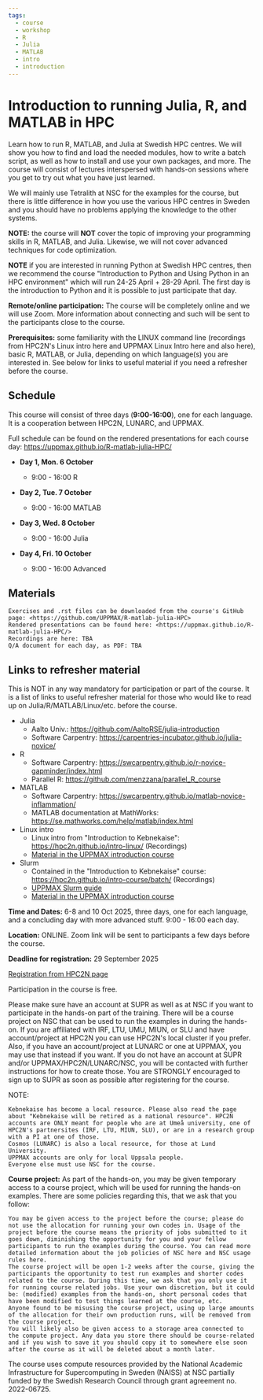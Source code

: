 ```yaml
---
tags:
  - course
  - workshop
  - R
  - Julia
  - MATLAB
  - intro
  - introduction
---
```


# Introduction to running Julia, R, and MATLAB in HPC

Learn how to run R, MATLAB, and Julia at Swedish HPC centres. We will show you how to find and load the needed modules, how to write a batch script, as well as how to install and use your own packages, and more.
The course will consist of lectures interspersed with hands-on sessions where you get to try out what you have just learned.

We will mainly use Tetralith at NSC for the examples for the course, but there is little difference in how you use the various HPC centres in Sweden and you should have no problems applying the knowledge to the other systems.

**NOTE:** the course will **NOT** cover the topic of improving your programming skills in R, MATLAB, and Julia. Likewise, we will not cover advanced techniques for code optimization.

**NOTE** if you are interested in running Python at Swedish HPC centres, then we recommend the course "Introduction to Python and Using Python in an HPC environment" which will run 24-25 April + 28-29 April. The first day is the introduction to Python and it is possible to just participate that day.

**Remote/online participation:** The course will be completely online and we will use Zoom. More information about connecting and such will be sent to the participants close to the course.

**Prerequisites:** some familiarity with the LINUX command line (recordings from HPC2N's Linux intro here and UPPMAX Linux Intro here and also here), basic R, MATLAB, or Julia, depending on which language(s) you are interested in. See below for links to useful material if you need a refresher before the course.

## Schedule

This course will consist of three days (**9:00-16:00**), one for each language. It is a cooperation between HPC2N, LUNARC, and UPPMAX.

Full schedule can be found on the rendered presentations for each course day: <https://uppmax.github.io/R-matlab-julia-HPC/>

- **Day 1, Mon. 6 October**
    - 9:00 - 16:00 R

- **Day 2, Tue. 7 October**
    - 9:00 - 16:00 MATLAB

- **Day 3, Wed. 8 October**
    - 9:00 - 16:00 Julia

- **Day 4, Fri. 10 October**
    - 9:00 - 16:00 Advanced

## Materials

    Exercises and .rst files can be downloaded from the course's GitHub page: <https://github.com/UPPMAX/R-matlab-julia-HPC>
    Rendered presentations can be found here: <https://uppmax.github.io/R-matlab-julia-HPC/>
    Recordings are here: TBA
    Q/A document for each day, as PDF: TBA

## Links to refresher material

This is NOT in any way mandatory for participation or part of the course. It is a list of links to useful refresher material for those who would like to read up on Julia/R/MATLAB/Linux/etc. before the course.

- Julia
    - Aalto Univ.: <https://github.com/AaltoRSE/julia-introduction>
    - Software Carpentry: <https://carpentries-incubator.github.io/julia-novice/>
- R
    - Software Carpentry: <https://swcarpentry.github.io/r-novice-gapminder/index.html>
    - Parallel R: <https://github.com/menzzana/parallel_R_course>
- MATLAB
    - Software Carpentry: <https://swcarpentry.github.io/matlab-novice-inflammation/>
    - MATLAB documentation at MathWorks: <https://se.mathworks.com/help/matlab/index.html>
- Linux intro
    - Linux intro from "Introduction to Kebnekaise": <https://hpc2n.github.io/intro-linux/>  (Recordings)
    - [Material in the UPPMAX introduction course](https://docs.uppmax.uu.se/courses_workshops/uppmax_intro_course/)
- Slurm
    - Contained in the "Introduction to Kebnekaise" course: <https://hpc2n.github.io/intro-course/batch/> (Recordings)
    - [UPPMAX Slurm guide](https://docs.uppmax.uu.se/cluster_guides/slurm/)
    - [Material in the UPPMAX introduction course](https://docs.uppmax.uu.se/courses_workshops/uppmax_intro_course/)

**Time and Dates:** 6-8 and 10 Oct 2025, three days, one for each language, and a concluding day with more advanced stuff. 9:00 - 16:00 each day. 

**Location:** ONLINE. Zoom link will be sent to participants a few days before the course.

**Deadline for registration:** 29 September 2025

[Registration from HPC2N page](https://www.hpc2n.umu.se/events/courses/2025/fall/r-matlab-julia)

Participation in the course is free.

Please make sure have an account at SUPR as well as at NSC if you want to participate in the hands-on part of the training. There will be a course project on NSC that can be used to run the examples in during the hands-on. If you are affiliated with IRF, LTU, UMU, MIUN, or SLU and have account/project at HPC2N you can use HPC2N's local cluster if you prefer. Also, if you have an account/project at LUNARC or one at UPPMAX, you may use that instead if you want. If you do not have an account at SUPR and/or UPPMAX/HPC2N/LUNARC/NSC, you will be contacted with further instructions for how to create those. You are STRONGLY encouraged to sign up to SUPR as soon as possible after registering for the course.

NOTE:

    Kebnekaise has become a local resource. Please also read the page about "Kebnekaise will be retired as a national resource". HPC2N accounts are ONLY meant for people who are at Umeå university, one of HPC2N's partnersites (IRF, LTU, MIUN, SLU), or are in a research group with a PI at one of those.
    Cosmos (LUNARC) is also a local resource, for those at Lund University.
    UPPMAX accounts are only for local Uppsala people.
    Everyone else must use NSC for the course.

**Course project:** As part of the hands-on, you may be given temporary access to a course project, which will be used for running the hands-on examples. There are some policies regarding this, that we ask that you follow:

    You may be given access to the project before the course; please do not use the allocation for running your own codes in. Usage of the project before the course means the priority of jobs submitted to it goes down, diminishing the opportunity for you and your fellow participants to run the examples during the course. You can read more detailed information about the job policies of NSC here and NSC usage rules here.
    The course project will be open 1-2 weeks after the course, giving the participants the opportunity to test run examples and shorter codes related to the course. During this time, we ask that you only use it for running course related jobs. Use your own discretion, but it could be: (modified) examples from the hands-on, short personal codes that have been modified to test things learned at the course, etc.
    Anyone found to be misusing the course project, using up large amounts of the allocation for their own production runs, will be removed from the course project.
    You will likely also be given access to a storage area connected to the compute project. Any data you store there should be course-related and if you wish to save it you should copy it to somewhere else soon after the course as it will be deleted about a month later.

The course uses compute resources provided by the National Academic Infrastructure for Supercomputing in Sweden (NAISS) at NSC partially funded by the Swedish Research Council through grant agreement no. 2022-06725.
